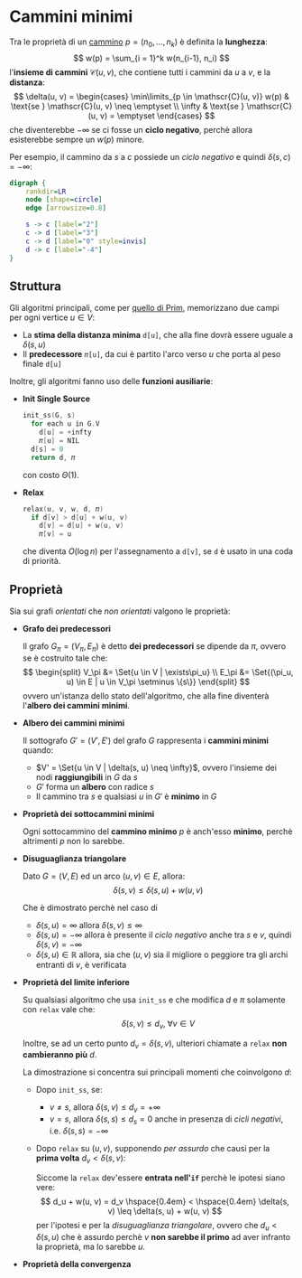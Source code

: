 # Cammini minimi

Tra le proprietà di un [cammino](../../../ct0371-2/02/README.md) $p = (n_0, ..., n_k)$ è definita la **lunghezza**:
$$
w(p) = \sum_{i = 1}^k w(n_{i-1}, n_i)
$$
l'**insieme di cammini** $\mathscr{C}(u, v)$, che contiene tutti i cammini da $u$ a $v$, e la **distanza**:
$$
\delta(u, v) = \begin{cases}
\min\limits_{p \in \mathscr{C}(u, v)} w(p) & \text{se } \mathscr{C}(u, v) \neq \emptyset \\
\infty & \text{se } \mathscr{C}(u, v) = \emptyset
\end{cases}
$$
che diventerebbe $-\infty$ se ci fosse un **ciclo negativo**, perchè allora esisterebbe sempre un $w(p)$ minore.

Per esempio, il cammino da $s$ a $c$ possiede un _ciclo negativo_ e quindi $\delta(s, c) = -\infty$:
```dot process
digraph {
	rankdir=LR
	node [shape=circle]
	edge [arrowsize=0.8]

	s -> c [label="2"]
	c -> d [label="3"]
	c -> d [label="0" style=invis]
	d -> c [label="-4"]
}
```

## Struttura

Gli algoritmi principali, come per [quello di Prim](../02/03/README.md), memorizzano due campi per ogni vertice $u \in V$:
- La **stima della distanza minima** `d[u]`, che alla fine dovrà essere uguale a $\delta(s, u)$
- Il **predecessore** `𝜋[u]`, da cui è partito l'arco verso $u$ che porta al peso finale `d[u]`

Inoltre, gli algoritmi fanno uso delle **funzioni ausiliarie**:
- **Init Single Source**

	```c
	init_ss(G, s)
	  for each u in G.V
	    d[u] = +infty
	    𝜋[u] = NIL
	  d[s] = 0
	  return d, 𝜋
	```
	con costo $\Theta(1)$.

- **Relax**

	```c
	relax(u, v, w, d, 𝜋)
	  if d[v] > d[u] + w(u, v)
	    d[v] = d[u] + w(u, v)
	    𝜋[v] = u
	```
	che diventa $O(\log n)$ per l'assegnamento a `d[v]`, se `d` è usato in una coda di priorità.

## Proprietà

Sia sui grafi _orientati_ che _non orientati_ valgono le proprietà:
- **Grafo dei predecessori**

	Il grafo $G_\pi = (V_\pi, E_\pi)$ è detto **dei predecessori** se dipende da $\pi$, ovvero se è costruito tale che:
	$$
	\begin{split}
	V_\pi &= \Set{u \in V | \exists\pi_u} \\
	E_\pi &= \Set{(\pi_u, u) \in E | u \in V_\pi \setminus \{s\}}
	\end{split}
	$$
	ovvero un'istanza dello stato dell'algoritmo, che alla fine diventerà l'**albero dei cammini minimi**.

- **Albero dei cammini minimi**

	Il sottografo $G' = (V', E')$ del grafo $G$ rappresenta i **cammini minimi** quando:
	- $V' = \Set{u \in V | \delta(s, u) \neq \infty}$, ovvero l'insieme dei nodi **raggiungibili** in $G$ da $s$
	- $G'$ forma un **albero** con radice $s$
	- Il cammino tra $s$ e qualsiasi $u$ in $G'$ è **minimo** in $G$

- **Proprietà dei sottocammini minimi**

	Ogni sottocammino del **cammino minimo** $p$ è anch'esso **minimo**, perchè altrimenti $p$ non lo sarebbe.

- **Disuguaglianza triangolare**

	Dato $G = (V, E)$ ed un arco $(u, v) \in E$, allora:
	$$
	\delta(s, v) \leq \delta(s, u) + w(u, v)
	$$

	Che è dimostrato perchè nel caso di
	- $\delta(s, u) = \infty$ allora $\delta(s, v) \leq \infty$
	- $\delta(s, u) = -\infty$ allora è presente il _ciclo negativo_ anche tra $s$ e $v$, quindi $\delta(s, v) = -\infty$
	- $\delta(s, u) \in \mathbb{R}$ allora, sia che $(u, v)$ sia il migliore o peggiore tra gli archi entranti di $v$, è verificata

- **Proprietà del limite inferiore**

	Su qualsiasi algoritmo che usa `init_ss` e che modifica $d$ e $\pi$ solamente con `relax` vale che:
	$$
		\delta(s, v) \leq d_v,\; \forall v \in V
	$$

	Inoltre, se ad un certo punto $d_v = \delta(s, v)$, ulteriori chiamate a `relax` **non cambieranno più** $d$.

	La dimostrazione si concentra sui principali momenti che coinvolgono $d$:
	- Dopo `init_ss`, se:
		- $v \neq s$, allora $\delta(s, v) \leq d_v = +\infty$
		- $v = s$, allora $\delta(s, s) \leq d_s = 0$ anche in presenza di _cicli negativi_, i.e. $\delta(s, s) = -\infty$
	- Dopo `relax` su $(u, v)$, supponendo _per assurdo_ che causi per la **prima volta** $d_v < \delta(s, v)$:

		Siccome la `relax` dev'essere **entrata nell'`if`** perchè le ipotesi siano vere:
		$$
		d_u + w(u, v) = d_v
		\hspace{0.4em} < \hspace{0.4em}
		\delta(s, v) \leq \delta(s, u) + w(u, v)
		$$
		per l'ipotesi e per la _disuguaglianza triangolare_, ovvero che $d_u < \delta(s, u)$ che è assurdo perchè $v$ **non sarebbe il primo** ad aver infranto la proprietà, ma lo sarebbe $u$.

- **Proprietà della convergenza**
